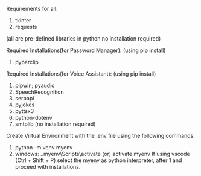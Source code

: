 Requirements for all:
1. tkinter
2. requests

(all are pre-defined libraries in python no installation required)

Required Installations(for Password Manager):
(using pip install)
1. pyperclip

Required Installations(for Voice Assistant):
(using pip install)
1. pipwin; pyaudio
2. SpeechRecognition
3. serpapi
4. pyjokes
5. pyttsx3
6. python-dotenv
7. smtplib (no installation required)


Create Virtual Environment with the .env file using the following commands:
1. python -m venv myenv
2. windows: .\.myenv\Scripts\activate (or) activate myenv
If using vscode  (Ctrl + Shift + P) select the myenv as python interpreter, after 1 and proceed with installations.
